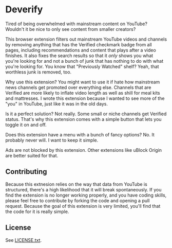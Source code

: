 Deverify
========

Tired of being overwhelmed with mainstream content on YouTube?  Wouldn't it be nice to only see content from smaller creators?

This browser extension filters out mainstream YouTube videos and channels by removing anything that has the Verified checkmark badge from all pages, including recommendations and content that plays after a video finishes.  It also fixes the search results so that it *only* shows you what you're looking for and not a bunch of junk that has nothing to do with what you're looking for.  You know that "Previously Watched" shelf?  Yeah, that worthless junk is removed, too.

Why use this extension?  You might want to use it if hate how mainstream news channels get promoted over everything else.  Channels that are Verified are more likely to inflate video length as well as shill for meal kits and mattresses.  I wrote this extension because I wanted to see more of the "you" in YouTube, just like it was in the old days.

Is it a perfect solution?  Not really.  Some small or niche channels get Verified status.  That's why this extension comes with a simple button that lets you toggle it on and off.

Does this extension have a menu with a bunch of fancy options?  No.  It probably never will.  I want to keep it simple.

Ads are not blocked by this extension.  Other extensions like uBlock Origin are better suited for that.

## Contributing

Because this extnesion relies on the way that data from YouTube is structured, there's a high likelihood that it will break spontaneously.  If you find the extension is no longer working properly, and you have coding skills, please feel free to contribute by forking the code and opening a pull request.  Because the goal of this extension is very limited, you'll find that the code for it is really simple.

## License

See [LICENSE.txt](LICENSE.txt).
